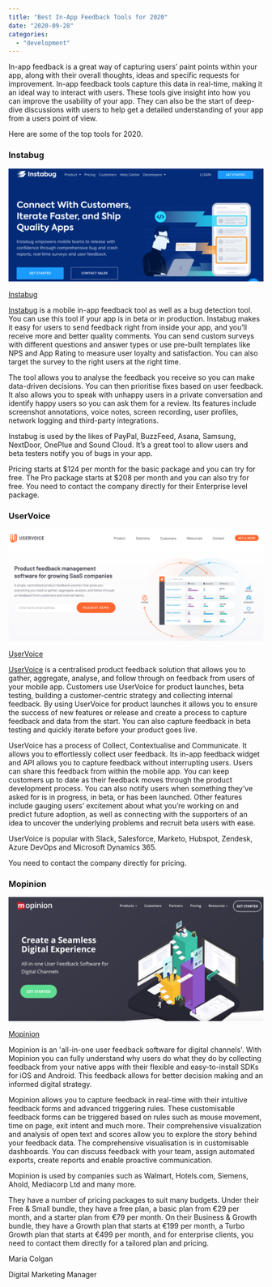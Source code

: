 ```yaml
---
title: "Best In-App Feedback Tools for 2020"
date: "2020-09-28"
categories: 
  - "development"
---
```


In-app feedback is a great way of capturing users’ paint points within your app, along with their overall thoughts, ideas and specific requests for improvement. In-app feedback tools capture this data in real-time, making it an ideal way to interact with users. These tools give insight into how you can improve the usability of your app. They can also be the start of deep-dive discussions with users to help get a detailed understanding of your app from a users point of view.

Here are some of the top tools for 2020.

### **Instabug**

![](images/Screenshot-2020-08-25-at-11.53.51-1024x454.png)

[Instabug](https://instabug.com)

[Instabug](https://instabug.com/) is a mobile in-app feedback tool as well as a bug detection tool. You can use this tool if your app is in beta or in production. Instabug makes it easy for users to send feedback right from inside your app, and you’ll receive more and better quality comments. You can send custom surveys with different questions and answer types or use pre-built templates like NPS and App Rating to measure user loyalty and satisfaction. You can also target the survey to the right users at the right time.

The tool allows you to analyse the feedback you receive so you can make data-driven decisions. You can then prioritise fixes based on user feedback. It also allows you to speak with unhappy users in a private conversation and identify happy users so you can ask them for a review. Its features include screenshot annotations, voice notes, screen recording, user profiles, network logging and third-party integrations.

Instabug is used by the likes of PayPal, BuzzFeed, Asana, Samsung, NextDoor, OnePlue and Sound Cloud. It’s a great tool to allow users and beta testers notify you of bugs in your app.

Pricing starts at $124 per month for the basic package and you can try for free. The Pro package starts at $208 per month and you can also try for free. You need to contact the company directly for their Enterprise level package.

### **UserVoice**

![](images/Screenshot-2020-08-25-at-11.55.08-1024x448.png)

[UserVoice](https://www.uservoice.com)

[UserVoice](https://www.uservoice.com/) is a centralised product feedback solution that allows you to gather, aggregate, analyse, and follow through on feedback from users of your mobile app. Customers use UserVoice for product launches, beta testing, building a customer-centric strategy and collecting internal feedback. By using UserVoice for product launches it allows you to ensure the success of new features or release and create a process to capture feedback and data from the start. You can also capture feedback in beta testing and quickly iterate before your product goes live.

UserVoice has a process of Collect, Contextualise and Communicate. It allows you to effortlessly collect user feedback. Its in-app feedback widget and API allows you to capture feedback without interrupting users. Users can share this feedback from within the mobile app. You can keep customers up to date as their feedback moves through the product development process. You can also notify users when something they’ve asked for is in progress, in beta, or has been launched. Other features include gauging users’ excitement about what you’re working on and predict future adoption, as well as connecting with the supporters of an idea to uncover the underlying problems and recruit beta users with ease.

UserVoice is popular with Slack, Salesforce, Marketo, Hubspot, Zendesk, Azure DevOps and Microsoft Dynamics 365.

You need to contact the company directly for pricing.

### Mopinion

![](images/Screenshot-2020-08-25-at-12.00.24-1024x497.png)

[Mopinion](https://mopinion.com/)

Mopinion is an 'all-in-one user feedback software for digital channels'. With Mopinion you can fully understand why users do what they do by collecting feedback from your native apps with their flexible and easy-to-install SDKs for iOS and Android. This feedback allows for better decision making and an informed digital strategy.

Mopinion allows you to capture feedback in real-time with their intuitive feedback forms and advanced triggering rules. These customisable feedback forms can be triggered based on rules such as mouse movement, time on page, exit intent and much more. Their comprehensive visualization and analysis of open text and scores allow you to explore the story behind your feedback data. The comprehensive visualisation is in customisable dashboards. You can discuss feedback with your team, assign automated exports, create reports and enable proactive communication.

Mopinion is used by companies such as Walmart, Hotels.com, Siemens, Ahold, Mediacorp Ltd and many more.

They have a number of pricing packages to suit many budgets. Under their Free & Small bundle, they have a free plan, a basic plan from €29 per month, and a starter plan from €79 per month. On their Business & Growth bundle, they have a Growth plan that starts at €199 per month, a Turbo Growth plan that starts at €499 per month, and for enterprise clients, you need to contact them directly for a tailored plan and pricing.

Maria Colgan

Digital Marketing Manager
